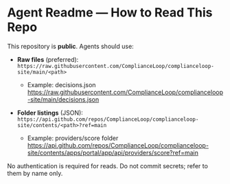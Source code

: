 # Agent Readme — How to Read This Repo

This repository is **public**. Agents should use:

- **Raw files** (preferred):  
  `https://raw.githubusercontent.com/ComplianceLoop/complianceloop-site/main/<path>`
  - Example: decisions.json  
    https://raw.githubusercontent.com/ComplianceLoop/complianceloop-site/main/decisions.json

- **Folder listings** (JSON):  
  `https://api.github.com/repos/ComplianceLoop/complianceloop-site/contents/<path>?ref=main`
  - Example: providers/score folder  
    https://api.github.com/repos/ComplianceLoop/complianceloop-site/contents/apps/portal/app/api/providers/score?ref=main

No authentication is required for reads. Do not commit secrets; refer to them by name only.
